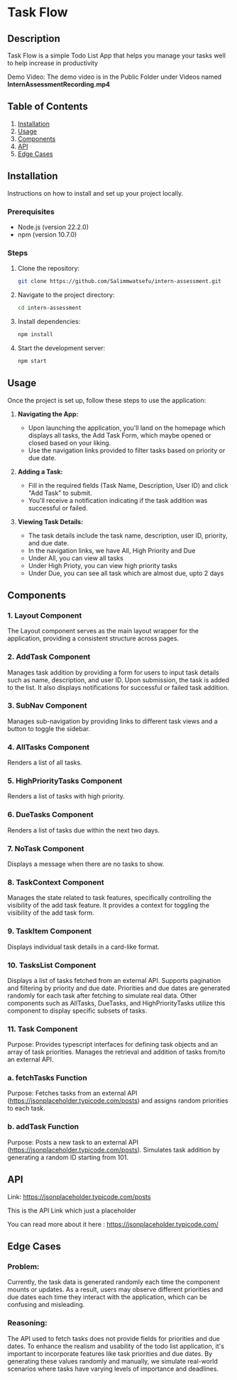
# Task Flow

## Description

Task Flow is a simple Todo List App that helps you manage your tasks well to help increase in productivity

Demo Video: The demo video is in the Public Folder under Videos named **InternAssessmentRecording.mp4**

## Table of Contents

1. [Installation](#installation)
2. [Usage](#usage)
3. [Components](#components)
4. [API](#api)
5. [Edge Cases](#edge-cases)


## Installation

Instructions on how to install and set up your project locally.

### Prerequisites

- Node.js (version 22.2.0)
- npm (version 10.7.0)

### Steps

1. Clone the repository:
   ```bash
   git clone https://github.com/Salimmwatsefu/intern-assessment.git
   ```

2. Navigate to the project directory:
   ```bash
   cd intern-assessment
   ```

3. Install dependencies:
   ```bash
   npm install
   ```

4. Start the development server:
   ```bash
   npm start
   ```


## Usage

Once the project is set up, follow these steps to use the application:

1. **Navigating the App:**
   - Upon launching the application, you'll land on the homepage which displays all tasks, the Add Task Form, which maybe opened or closed based on your liking.
   - Use the navigation links provided to filter tasks based on priority or due date.

2. **Adding a Task:**
   - Fill in the required fields (Task Name, Description, User ID) and click "Add Task" to submit.
   - You'll receive a notification indicating if the task addition was successful or failed.

3. **Viewing Task Details:**
   - The task details include the task name, description, user ID, priority, and due date.
   - In the navigation links, we have All, High Priority and Due
   - Under All, you can view all tasks
   - Under High Prioty, you can view high priority tasks
   - Under Due, you can see all task which are almost due, upto 2 days 



## Components

### 1. Layout Component
The Layout component serves as the main layout wrapper for the application, providing a consistent structure across pages.

### 2. AddTask Component
Manages task addition by providing a form for users to input task details such as name, description, and user ID. Upon submission, the task is added to the list. It also displays notifications for successful or failed task addition.

### 3. SubNav Component
Manages sub-navigation by providing links to different task views and a button to toggle the sidebar.

### 4. AllTasks Component
Renders a list of all tasks.

### 5. HighPriorityTasks Component
Renders a list of tasks with high priority.

### 6. DueTasks Component
Renders a list of tasks due within the next two days.

### 7. NoTask Component
Displays a message when there are no tasks to show.

### 8. TaskContext Component
Manages the state related to task features, specifically controlling the visibility of the add task feature. It provides a context for toggling the visibility of the add task form.

### 9. TaskItem Component
Displays individual task details in a card-like format.

### 10. TasksList Component
Displays a list of tasks fetched from an external API. Supports pagination and filtering by priority and due date. Priorities and due dates are generated randomly for each task after fetching to simulate real data.
Other components such as AllTasks, DueTasks, and HighPriorityTasks utilize this component to display specific subsets of tasks.

### 11. Task Component

Purpose: Provides typescript interfaces for defining task objects and an array of task priorities. Manages the retrieval and addition of tasks from/to an external API.

   ### a. fetchTasks Function
   Purpose: Fetches tasks from an external API (https://jsonplaceholder.typicode.com/posts) and assigns random priorities to each task.

   ### b. addTask Function
   Purpose: Posts a new task to an external API (https://jsonplaceholder.typicode.com/posts). Simulates task addition by generating a random ID starting from 101.


## API

Link: https://jsonplaceholder.typicode.com/posts

This is the API Link which just a placeholder

You can read more about it here : https://jsonplaceholder.typicode.com/


## Edge Cases


### Problem:
Currently, the task data is generated randomly each time the component mounts or updates. As a result, users may observe different priorities and due dates each time they interact with the application, which can be confusing and misleading.

### Reasoning:
The API used to fetch tasks does not provide fields for priorities and due dates. To enhance the realism and usability of the todo list application, it's important to incorporate features like task priorities and due dates. By generating these values randomly and manually, we simulate real-world scenarios where tasks have varying levels of importance and deadlines.







